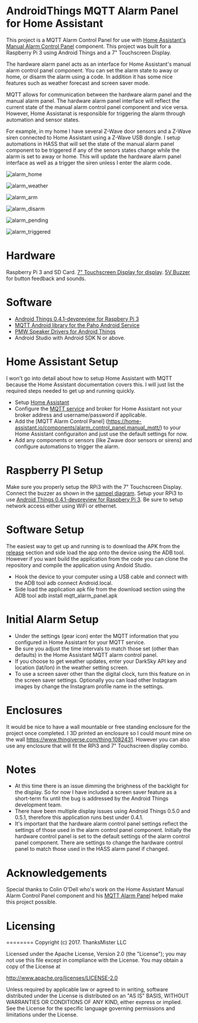 # AndroidThings MQTT Alarm Panel for Home Assistant

This project is a MQTT Alarm Control Panel for use with [Home Assistant's Manual Alarm Control Panel](https://home-assistant.io/components/alarm_control_panel.manual_mqtt/) component. This project was built for a Raspberry Pi 3 using Android Things and a 7" Touchscreen Display.

The hardware alarm panel acts as an interface for Home Assistant's manual alarm control panel component. You can set the alarm state to away or home, or disarm the alarm using a code. In addition it has some nice features such as weather forecast and screen saver mode.

MQTT allows for communication between the hardware alarm panel and the manual alarm panel. The hardware alarm panel interface will reflect the current state of the manual alarm control panel component and vice versa. However, Home Assistanat is responsible for triggering the alarm through automation and sensor states.

For example, in my home I have several Z-Wave door sensors and a Z-Wave siren connected to Home Assistant using a Z-Wave USB dongle. I setup automations in HASS that will set the state of the manual alarm panel component to be triggered if any of the senors states change while the alarm is set to away or home. This will update the hardware alarm panel interface as well as a trigger the siren unless I enter the alarm code.

![alarm_home](https://user-images.githubusercontent.com/142340/29889460-9f615642-8d9a-11e7-99a6-1a49529dd580.png)

![alarm_weather](https://user-images.githubusercontent.com/142340/29889463-9f64e550-8d9a-11e7-8d06-cbb046588875.png)

![alarm_arm](https://user-images.githubusercontent.com/142340/29889458-9f33509e-8d9a-11e7-8bdf-aaad28d94328.png)

![alarm_disarm](https://user-images.githubusercontent.com/142340/29889459-9f557980-8d9a-11e7-996e-dcbfd54d44cc.png)

![alarm_pending](https://user-images.githubusercontent.com/142340/29889461-9f62d238-8d9a-11e7-9a0f-77baf385d812.png)

![alarm_triggered](https://user-images.githubusercontent.com/142340/29889462-9f6422dc-8d9a-11e7-923a-06cfcd6acff7.png)


# Hardware

Raspberry Pi 3 and SD Card.
[7" Touchscreen Display for display](https://www.adafruit.com/product/2718).
[5V Buzzer](https://www.adafruit.com/product/1536) for button feedback and sounds.

# Software

- [Android Things 0.4.1-devpreview for Raspbery Pi 3](https://developer.android.com/things/hardware/raspberrypi.html)
- [MQTT Android library for the Paho Android Service](https://github.com/eclipse/paho.mqtt.android)
- [PMW Speaker Drivers for Android Things](https://github.com/androidthings/drivers-samples/tree/master/pwmspeaker)
- Android Studio with Android SDK N or above.

# Home Assistant Setup

I won't go into detail about how to setup Home Assistant with MQTT because the Home Assistant documentation covers this. I will just list the required steps needed to get up and running quickly.

- Setup [Home Assistant](https://home-assistant.io/getting-started/)
- Configure the [MQTT service](https://home-assistant.io/components/mqtt/) and broker for Home Assistant not your broker address and username/password if applicable.
- Add the [MQTT Alarm Control Panel] (https://home-assistant.io/components/alarm_control_panel.manual_mqtt/) to your Home Assistant configuraiton and just use the default settings for now.
- Add any components or sensors (like Zwave door sensors or sirens) and configure automations to trigger the alarm.

# Raspberry PI Setup

Make sure you properly setup the RPi3 with the 7" Touchscreen Display.
Connect the buzzer as shown in the [sampel diagram](https://github.com/androidthings/drivers-samples/tree/master/pwmspeaker).
Setup your RPi3 to use [Android Things 0.4.1-devpreview for Raspbery Pi 3](https://developer.android.com/things/hardware/raspberrypi.html). Be sure to setup network access either using WiFi or ethernet.

# Software Setup

The easiest way to get up and running is to download the APK from the [release](https://github.com/thanksmister/androidthings-mqtt-alarm-panel/releases/tag/v1.3) section and side load the app onto the device using the ADB tool. However if you want build the application from the code you can clone the repository and compile the application using Andoid Studio.

- Hook the device to your computer using a USB cable and connect with the ADB tool adb connect Android.local.
- Side load the application apk file from the download section using the ADB tool adb install mqtt_alarm_panel.apk

# Initial Alarm Setup

- Under the settings (gear icon) enter the MQTT information that you configured in Home Assistant for your MQTT service.
- Be sure you adjust the time intervals to match those set (other than defaults) in the Home Assistant MQTT alarm control panel.
- If you choose to get weather updates, enter your DarkSky API key and location (lat/lon) in the weather setting screen.
- To use a screen saver other than the digital clock, turn this feature on in the screen saver settings. Optionally you can load other Instagram images by change the Instagram profile name in the settings.

# Enclosures

It would be nice to have a wall mountable or free standing enclosure for the project once completed. I 3D printed an enclosure so I could mount mine on the wall https://www.thingiverse.com/thing:1082431. However you can also use any enclosure that will fit the RPi3 and 7" Touchscreen display combo.

# Notes

- At this time there is an issue dimming the brighness of the backlight for the display. So for now I have included a screen saver feature as a short-term fix until the bug is addressed by the Android Things development team.
- There have been multiple display issues using Android Things 0.5.0 and 0.5.1, therefore this application runs best under 0.4.1.
- It's important that the hardware alarm control panel settings reflect the settings of those used in the alarm control panel component. Initially the hardware control panel is set to the default settings of the alarm control panel component. There are settings to change the hardware control panel to match those used in the HASS alarm panel if changed.

# Acknowledgements

Special thanks to Colin O'Dell who's work on the Home Assistant Manual Alarm Control Panel component and his [MQTT Alarm Panel](https://github.com/colinodell/mqtt-control-panel) helped make this project possible.

# Licensing
========
Copyright (c)  2017. ThanksMister LLC
 
Licensed under the Apache License, Version 2.0 (the "License");
you may not use this file except in compliance with the License. 
You may obtain a copy of the License at
  
http://www.apache.org/licenses/LICENSE-2.0
  
Unless required by applicable law or agreed to in writing, software distributed 
under the License is distributed on an "AS IS" BASIS, 
WITHOUT WARRANTIES OR CONDITIONS OF ANY KIND, either express or implied. 
See the License for the specific language governing permissions and 
limitations under the License.
